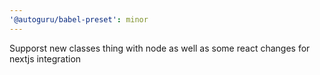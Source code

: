```yaml
---
'@autoguru/babel-preset': minor
---
```


Supporst new classes thing with node as well as some react changes for nextjs
integration
